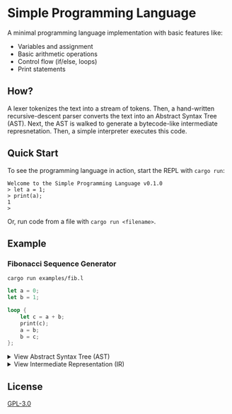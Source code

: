 # Simple Programming Language

A minimal programming language implementation with basic features like:

- Variables and assignment
- Basic arithmetic operations
- Control flow (if/else, loops)
- Print statements

## How?

A lexer tokenizes the text into a stream of tokens. Then, a hand-written recursive-descent parser converts the text into an Abstract Syntax Tree (AST). Next, the AST is walked to generate a bytecode-like intermediate represnetation. Then, a simple interpreter executes this code.

## Quick Start

To see the programming language in action, start the REPL with `cargo run`:

```
Welcome to the Simple Programming Language v0.1.0
> let a = 1;
> print(a);
1
>
```

Or, run code from a file with `cargo run <filename>`.

## Example

### Fibonacci Sequence Generator

`cargo run examples/fib.l`

```rust
let a = 0;
let b = 1;

loop {
    let c = a + b;
    print(c);
    a = b;
    b = c;
};
```

<details>
<summary>View Abstract Syntax Tree (AST)</summary>

`cargo run examples/fib.l --output-stage ast`

```rust
Block {
  statements: [
    LetStatement(
      LetStatement {
        identifier: "a",
        expression: Some(
          Literal(
            IntegerLiteral(
              0,
            ),
          ),
        ),
        _mutable: false,
      },
    ),
    LetStatement(
      LetStatement {
        identifier: "b",
        expression: Some(
          Literal(
            IntegerLiteral(
              1,
            ),
          ),
        ),
        _mutable: false,
      },
    ),
    LoopStatement(
      LoopStatement {
        block: Block {
          statements: [
            LetStatement(
              LetStatement {
                identifier: "c",
                expression: Some(
                  BinaryOperation(
                    BinaryOperation {
                      operation_type: Add,
                      left_expression: Identifier(
                        "a",
                      ),
                      right_expression: Identifier(
                        "b",
                      ),
                    },
                  ),
                ),
                _mutable: false,
              },
            ),
            Expression(
              FunctionCall(
                FunctionCall {
                  function_name: "print",
                  argument: Identifier(
                    "c",
                  ),
                },
              ),
            ),
            Assignment(
              AssignmentStatement {
                identifier: "a",
                expression: Identifier(
                  "b",
                ),
              },
            ),
            Assignment(
              AssignmentStatement {
                identifier: "b",
                expression: Identifier(
                  "c",
                ),
              },
            ),
          ],
        },
      },
    ),
  ],
}
```

</details>

<details>
<summary>View Intermediate Representation (IR)</summary>

`cargo run examples/fib.l --output-stage ir`

```
li r1, 0
li r2, 1
L1:
add r3, r1, r2
print r3
li r4, 0
add r1, r2, r4
li r5, 0
add r2, r3, r5
L2:
j L1
L3:
```

</details>

## License

[GPL-3.0](./LICENSE)
